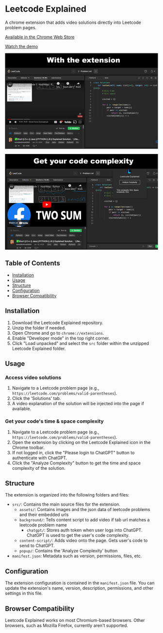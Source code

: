# Leetcode Explained

A chrome extension that adds video solutions directly into Leetcode problem pages.

[Available in the Chrome Web Store](https://chrome.google.com/webstore/detail/leetcode-explained/cofoinjfjcpgcjiinjhcpomcjoalijbe)

[Watch the demo](https://www.youtube.com/watch?v=E5nvCyVZxuc)

![Leetcode Explained Screenshot 1](./src/assets/images/screenshots/screenshot-1.png)

![Leetcode Explained Screenshot 2](./src/assets/images//screenshots/screenshot-2.png)

## Table of Contents

- [Installation](#installation)
- [Usage](#usage)
- [Structure](#structure)
- [Configuration](#configuration)
- [Browser Compatibility](#browser-compatibility)

## Installation

1. Download the Leetcode Explained repository.
2. Unzip the folder if needed.
3. Open Chrome and go to `chrome://extensions`.
4. Enable "Developer mode" in the top right corner.
5. Click "Load unpacked" and select the `src` folder within the unzipped Leetcode Explained folder.

## Usage

### Access video solutions
1. Navigate to a Leetcode problem page (e.g., `https://leetcode.com/problems/valid-parentheses`).
2. Click the 'Solutions' tab.
3. A video explanation of the solution will be injected into the page if available.

### Get your code's time & space complexity

1. Navigate to a Leetcode problem page (e.g., `https://leetcode.com/problems/valid-parentheses`).
2. Open the extension by clicking on the Leetcode Explained icon in the Chrome toolbar.
3. If not logged in, click the "Please login to ChatGPT" button to authenticate with ChatGPT.
4. Click the "Analyze Complexity" button to get the time and space complexity of the solution.

## Structure

The extension is organized into the following folders and files:

- `src/`: Contains the main source files for the extension.
  - `assets/`: Contains images and the json data of leetcode problems and their embedded urls
  - `background/`: Tells content script to add video if tab url matches a leetcode problem name
    - `chatgpt/`: Stores auth token when user logs into ChatGPT. ChatGPT is used to get the user's code complexity.
  - `content-script/`: Adds video onto the page. Gets user's code to send to ChatGPT.
  - `popup/`: Contains the 'Analyze Complexity' button
- `manifest.json`: Metadata such as version, permissions, files, etc.

## Configuration

The extension configuration is contained in the `manifest.json` file. You can update the extension's name, version, description, permissions, and other settings in this file.

## Browser Compatibility

Leetcode Explained works on most Chromium-based browsers. Other browsers, such as Mozilla Firefox, currently aren't supported.